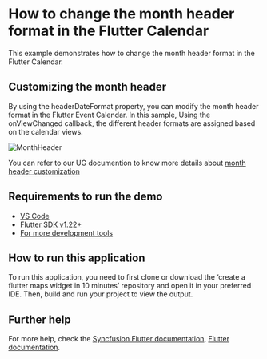 # How to change the month header format in the Flutter Calendar

This example demonstrates how to change the month header format in the Flutter Calendar.

## Customizing the month header 

By using the headerDateFormat property, you can modify the month header format in the Flutter Event Calendar. In this sample, Using the onViewChanged callback, the different header formats are assigned based on the calendar views.

![MonthHeader](https://user-images.githubusercontent.com/46158936/204279605-d2b6b0a0-ebf1-4afb-a72f-6c0d715a53a7.gif)

You can refer to our UG documention to know more details about [month header customization](https://help.syncfusion.com/flutter/calendar/headers#header-date-format)

## Requirements to run the demo
* [VS Code](https://code.visualstudio.com/download)
* [Flutter SDK v1.22+](https://flutter.dev/docs/development/tools/sdk/overview)
* [For more development tools](https://flutter.dev/docs/development/tools/devtools/overview)

## How to run this application
To run this application, you need to first clone or download the ‘create a flutter maps widget in 10 minutes’ repository and open it in your preferred IDE. Then, build and run your project to view the output.

## Further help
For more help, check the [Syncfusion Flutter documentation](https://help.syncfusion.com/flutter/introduction/overview),
 [Flutter documentation](https://flutter.dev/docs/get-started/install).
